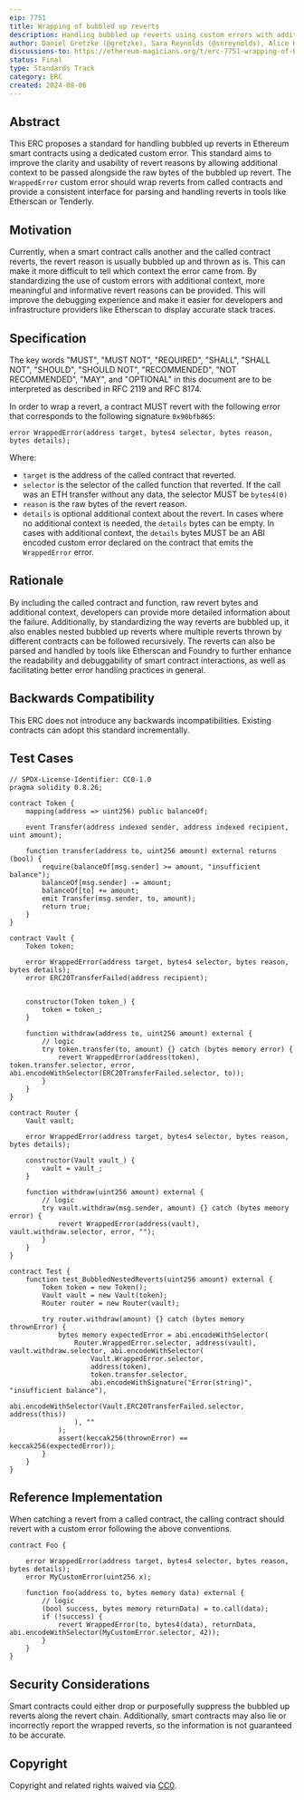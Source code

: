 ```yaml
---
eip: 7751
title: Wrapping of bubbled up reverts
description: Handling bubbled up reverts using custom errors with additional context
author: Daniel Gretzke (@gretzke), Sara Reynolds (@snreynolds), Alice Henshaw (@hensha256), Marko Veniger <marko.veniger@tenderly.co>, Hadrien Croubois (@Amxx)
discussions-to: https://ethereum-magicians.org/t/erc-7751-wrapping-of-bubbled-up-reverts/20740
status: Final
type: Standards Track
category: ERC
created: 2024-08-06
---
```


## Abstract

This ERC proposes a standard for handling bubbled up reverts in Ethereum smart contracts using a dedicated custom error. This standard aims to improve the clarity and usability of revert reasons by allowing additional context to be passed alongside the raw bytes of the bubbled up revert. The `WrappedError` custom error should wrap reverts from called contracts and provide a consistent interface for parsing and handling reverts in tools like Etherscan or Tenderly.

## Motivation

Currently, when a smart contract calls another and the called contract reverts, the revert reason is usually bubbled up and thrown as is. This can make it more difficult to tell which context the error came from. By standardizing the use of custom errors with additional context, more meaningful and informative revert reasons can be provided. This will improve the debugging experience and make it easier for developers and infrastructure providers like Etherscan to display accurate stack traces.

## Specification

The key words "MUST", "MUST NOT", "REQUIRED", "SHALL", "SHALL NOT", "SHOULD", "SHOULD NOT", "RECOMMENDED", "NOT RECOMMENDED", "MAY", and "OPTIONAL" in this document are to be interpreted as described in RFC 2119 and RFC 8174.

In order to wrap a revert, a contract MUST revert with the following error that corresponds to the following signature `0x90bfb865`:

```solidity
error WrappedError(address target, bytes4 selector, bytes reason, bytes details);
```

Where:

- `target` is the address of the called contract that reverted.
- `selector` is the selector of the called function that reverted. If the call was an ETH transfer without any data, the selector MUST be `bytes4(0)`
- `reason` is the raw bytes of the revert reason.
- `details` is optional additional context about the revert. In cases where no additional context is needed, the `details` bytes can be empty. In cases with additional context, the `details` bytes MUST be an ABI encoded custom error declared on the contract that emits the `WrappedError` error.

## Rationale

By including the called contract and function, raw revert bytes and additional context, developers can provide more detailed information about the failure. Additionally, by standardizing the way reverts are bubbled up, it also enables nested bubbled up reverts where multiple reverts thrown by different contracts can be followed recursively. The reverts can also be parsed and handled by tools like Etherscan and Foundry to further enhance the readability and debuggability of smart contract interactions, as well as facilitating better error handling practices in general.

## Backwards Compatibility

This ERC does not introduce any backwards incompatibilities. Existing contracts can adopt this standard incrementally.

## Test Cases

```solidity
// SPDX-License-Identifier: CC0-1.0
pragma solidity 0.8.26;

contract Token {
    mapping(address => uint256) public balanceOf;

    event Transfer(address indexed sender, address indexed recipient, uint amount);

    function transfer(address to, uint256 amount) external returns (bool) {
        require(balanceOf[msg.sender] >= amount, "insufficient balance");
        balanceOf[msg.sender] -= amount;
        balanceOf[to] += amount;
        emit Transfer(msg.sender, to, amount);
        return true;
    }
}

contract Vault {
    Token token;

    error WrappedError(address target, bytes4 selector, bytes reason, bytes details);
    error ERC20TransferFailed(address recipient);


    constructor(Token token_) {
        token = token_;
    }

    function withdraw(address to, uint256 amount) external {
        // logic
        try token.transfer(to, amount) {} catch (bytes memory error) {
            revert WrappedError(address(token), token.transfer.selector, error, abi.encodeWithSelector(ERC20TransferFailed.selector, to));
        }
    }
}

contract Router {
    Vault vault;

    error WrappedError(address target, bytes4 selector, bytes reason, bytes details);

    constructor(Vault vault_) {
        vault = vault_;
    }

    function withdraw(uint256 amount) external {
        // logic
        try vault.withdraw(msg.sender, amount) {} catch (bytes memory error) {
            revert WrappedError(address(vault), vault.withdraw.selector, error, "");
        }
    }
}

contract Test {
    function test_BubbledNestedReverts(uint256 amount) external {
        Token token = new Token();
        Vault vault = new Vault(token);
        Router router = new Router(vault);

        try router.withdraw(amount) {} catch (bytes memory thrownError) {
            bytes memory expectedError = abi.encodeWithSelector(
                Router.WrappedError.selector, address(vault), vault.withdraw.selector, abi.encodeWithSelector(
                    Vault.WrappedError.selector,
                    address(token),
                    token.transfer.selector,
                    abi.encodeWithSignature("Error(string)", "insufficient balance"),
                    abi.encodeWithSelector(Vault.ERC20TransferFailed.selector, address(this))
                ), ""
            );
            assert(keccak256(thrownError) == keccak256(expectedError));
        }
    }
}
```

## Reference Implementation

When catching a revert from a called contract, the calling contract should revert with a custom error following the above conventions.

```solidity
contract Foo {

    error WrappedError(address target, bytes4 selector, bytes reason, bytes details);
    error MyCustomError(uint256 x);

    function foo(address to, bytes memory data) external {
        // logic
        (bool success, bytes memory returnData) = to.call(data);
        if (!success) {
            revert WrappedError(to, bytes4(data), returnData, abi.encodeWithSelector(MyCustomError.selector, 42));
        }
    }
}
```

## Security Considerations

Smart contracts could either drop or purposefully suppress the bubbled up reverts along the revert chain. Additionally, smart contracts may also lie or incorrectly report the wrapped reverts, so the information is not guaranteed to be accurate.

## Copyright

Copyright and related rights waived via [CC0](../LICENSE.md).
